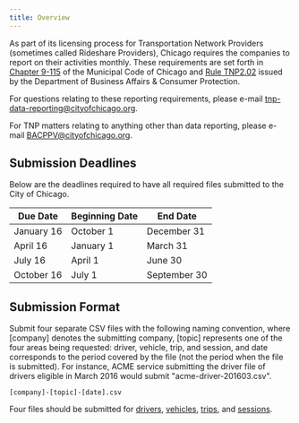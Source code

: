 ```yaml
---
title: Overview
---
```


As part of its licensing process for Transportation Network Providers (sometimes called Rideshare Providers), Chicago requires the companies to report on their activities monthly. These requirements are set forth in [Chapter 9-115](https://chicagocode.org/9/9-115/) of the Municipal Code of Chicago and [Rule TNP2.02](https://www.cityofchicago.org/content/dam/city/depts/dol/rulesandregs/TNPRulesFinalEFF20151120.pdf) issued by the Department of Business Affairs & Consumer Protection.

For questions relating to these reporting requirements, please e-mail [tnp-data-reporting@cityofchicago.org](mailto:tnp-data-reporting@cityofchicago.org).

For TNP matters relating to anything other than data reporting, please e-mail [BACPPV@cityofchicago.org](mailto:BACPPV@cityofchicago.org).

## Submission Deadlines

Below are the deadlines required to have all required files submitted to the City of Chicago.

|   Due Date   | Beginning Date |   End Date   |
|--------------|----------------|--------------|
| January 16   | October 1      | December 31  |
| April 16     | January 1      | March 31     |
| July 16      | April 1        | June 30      |
| October 16   | July 1         | September 30 |


## Submission Format

Submit four separate CSV files with the following naming convention, where [company] denotes the submitting company, [topic] represents one of the four areas being requested: driver, vehicle, trip, and session, and date corresponds to the period covered by the file (not the period when the file is submitted). For instance, ACME service submitting the driver file of drivers eligible in March 2016 would submit "acme-driver-201603.csv".

```
[company]-[topic]-[date].csv
```

Four files should be submitted for [drivers](driver), [vehicles](vehicle), [trips](trip), and [sessions](session).

